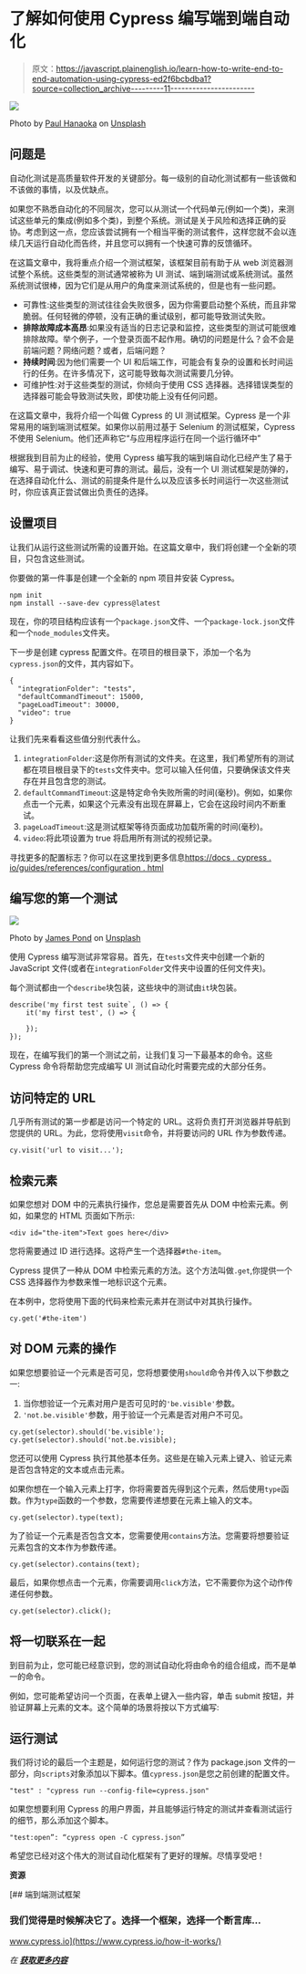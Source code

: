 # 了解如何使用 Cypress 编写端到端自动化

> 原文：<https://javascript.plainenglish.io/learn-how-to-write-end-to-end-automation-using-cypress-ed2f6bcbdba1?source=collection_archive---------11----------------------->

![](img/5b25c65dc0acebb8188c5f4d63542694.png)

Photo by [Paul Hanaoka](https://unsplash.com/@plhnk?utm_source=medium&utm_medium=referral) on [Unsplash](https://unsplash.com?utm_source=medium&utm_medium=referral)

## 问题是

自动化测试是高质量软件开发的关键部分。每一级别的自动化测试都有一些该做和不该做的事情，以及优缺点。

如果您不熟悉自动化的不同层次，您可以从测试一个代码单元(例如一个类)，来测试这些单元的集成(例如多个类)，到整个系统。测试是关于风险和选择正确的妥协。考虑到这一点，您应该尝试拥有一个相当平衡的测试套件，这样您就不会以连续几天运行自动化而告终，并且您可以拥有一个快速可靠的反馈循环。

在这篇文章中，我将重点介绍一个测试框架，该框架目前有助于从 web 浏览器测试整个系统。这些类型的测试通常被称为 UI 测试、端到端测试或系统测试。虽然系统测试很棒，因为它们是从用户的角度来测试系统的，但是也有一些问题。

*   可靠性:这些类型的测试往往会失败很多，因为你需要启动整个系统，而且非常脆弱。任何轻微的停顿，没有正确的重试级别，都可能导致测试失败。
*   **排除故障成本高昂**:如果没有适当的日志记录和监控，这些类型的测试可能很难排除故障。举个例子，一个登录页面不起作用。确切的问题是什么？会不会是前端问题？网络问题？或者，后端问题？
*   **持续时间**:因为他们需要一个 UI 和后端工作，可能会有复杂的设置和长时间运行的任务。在许多情况下，这可能导致每次测试需要几分钟。
*   可维护性:对于这些类型的测试，你倾向于使用 CSS 选择器。选择错误类型的选择器可能会导致测试失败，即使功能上没有任何问题。

在这篇文章中，我将介绍一个叫做 Cypress 的 UI 测试框架。Cypress 是一个非常易用的端到端测试框架。如果你以前用过基于 Selenium 的测试框架，Cypress 不使用 Selenium。他们还声称它“与应用程序运行在同一个运行循环中”

根据我到目前为止的经验，使用 Cypress 编写我的端到端自动化已经产生了易于编写、易于调试、快速和更可靠的测试。最后，没有一个 UI 测试框架是防弹的，在选择自动化什么、测试的前提条件是什么以及应该多长时间运行一次这些测试时，你应该真正尝试做出负责任的选择。

## 设置项目

让我们从运行这些测试所需的设置开始。在这篇文章中，我们将创建一个全新的项目，只包含这些测试。

你要做的第一件事是创建一个全新的 npm 项目并安装 Cypress。

```
npm init
npm install --save-dev cypress@latest
```

现在，你的项目结构应该有一个`package.json`文件、一个`package-lock.json`文件和一个`node_modules`文件夹。

下一步是创建 cypress 配置文件。在项目的根目录下，添加一个名为`cypress.json`的文件，其内容如下。

```
{
  "integrationFolder": "tests",
  "defaultCommandTimeout": 15000,
  "pageLoadTimeout": 30000,
  "video": true
}
```

让我们先来看看这些值分别代表什么。

1.  `integrationFolder`:这是你所有测试的文件夹。在这里，我们希望所有的测试都在项目根目录下的`tests`文件夹中。您可以输入任何值，只要确保该文件夹存在并且包含您的测试。
2.  `defaultCommandTimeout`:这是特定命令失败所需的时间(毫秒)。例如，如果你点击一个元素，如果这个元素没有出现在屏幕上，它会在这段时间内不断重试。
3.  `pageLoadTimeout`:这是测试框架等待页面成功加载所需的时间(毫秒)。
4.  `video`:将此项设置为 true 将启用所有测试的视频记录。

寻找更多的配置标志？你可以在这里找到更多信息[https://docs . cypress . io/guides/references/configuration . html](https://docs.cypress.io/guides/references/configuration.html)

## 编写您的第一个测试

![](img/317bf1e410817199303316b88763ac4e.png)

Photo by [James Pond](https://unsplash.com/@jamesponddotco?utm_source=medium&utm_medium=referral) on [Unsplash](https://unsplash.com?utm_source=medium&utm_medium=referral)

使用 Cypress 编写测试非常容易。首先，在`tests`文件夹中创建一个新的 JavaScript 文件(或者在`integrationFolder`文件夹中设置的任何文件夹)。

每个测试都由一个`describe`块包装，这些块中的测试由`it`块包装。

```
describe('my first test suite`, () => {
    it('my first test', () => {

    });
});
```

现在，在编写我们的第一个测试之前，让我们复习一下最基本的命令。这些 Cypress 命令将帮助您完成编写 UI 测试自动化时需要完成的大部分任务。

## 访问特定的 URL

几乎所有测试的第一步都是访问一个特定的 URL。这将负责打开浏览器并导航到您提供的 URL。为此，您将使用`visit`命令，并将要访问的 URL 作为参数传递。

```
cy.visit('url to visit...');
```

## 检索元素

如果您想对 DOM 中的元素执行操作，您总是需要首先从 DOM 中检索元素。例如，如果您的 HTML 页面如下所示:

```
<div id="the-item">Text goes here</div>
```

您将需要通过 ID 进行选择。这将产生一个选择器`#the-item`。

Cypress 提供了一种从 DOM 中检索元素的方法。这个方法叫做`.get`,你提供一个 CSS 选择器作为参数来惟一地标识这个元素。

在本例中，您将使用下面的代码来检索元素并在测试中对其执行操作。

```
cy.get('#the-item')
```

## 对 DOM 元素的操作

如果您想要验证一个元素是否可见，您将想要使用`should`命令并传入以下参数之一:

1.  当你想验证一个元素对用户是否可见时的`'be.visible'`参数。
2.  `'not.be.visible'`参数，用于验证一个元素是否对用户不可见。

```
cy.get(selector).should('be.visible');
cy.get(selector).should('not.be.visible);
```

您还可以使用 Cypress 执行其他基本任务。这些是在输入元素上键入、验证元素是否包含特定的文本或点击元素。

如果你想在一个输入元素上打字，你将需要首先得到这个元素，然后使用`type`函数。作为`type`函数的一个参数，您需要传递想要在元素上输入的文本。

```
cy.get(selector).type(text);
```

为了验证一个元素是否包含文本，您需要使用`contains`方法。您需要将想要验证元素包含的文本作为参数传递。

```
cy.get(selector).contains(text);
```

最后，如果你想点击一个元素，你需要调用`click`方法，它不需要你为这个动作传递任何参数。

```
cy.get(selector).click();
```

## 将一切联系在一起

到目前为止，您可能已经意识到，您的测试自动化将由命令的组合组成，而不是单一的命令。

例如，您可能希望访问一个页面，在表单上键入一些内容，单击 submit 按钮，并验证屏幕上元素的文本。这个简单的场景将按以下方式编写:

## 运行测试

我们将讨论的最后一个主题是，如何运行您的测试？作为 package.json 文件的一部分，向`scripts`对象添加以下脚本。值`cypress.json`是您之前创建的配置文件。

```
"test" : "cypress run --config-file=cypress.json"
```

如果您想要利用 Cypress 的用户界面，并且能够运行特定的测试并查看测试运行的细节，那么添加这个脚本。

```
"test:open”: “cypress open -C cypress.json”
```

希望您已经对这个伟大的测试自动化框架有了更好的理解。尽情享受吧！

**资源**

[](https://www.cypress.io/how-it-works/) [## 端到端测试框架

### 我们觉得是时候解决它了。选择一个框架，选择一个断言库…

www.cypress.io](https://www.cypress.io/how-it-works/) 

*在* [***获取更多内容***](https://plainenglish.io/)